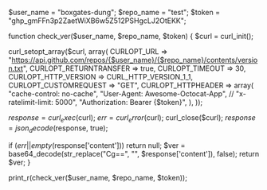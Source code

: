 $user_name = "boxgates-dung";
$repo_name = "test";
$token     = "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";

function check_ver($user_name, $repo_name, $token)
{
  $curl = curl_init();

  curl_setopt_array($curl, array(
    CURLOPT_URL             => "https://api.github.com/repos/{$user_name}/{$repo_name}/contents/version.txt",
    CURLOPT_RETURNTRANSFER  => true,
    CURLOPT_TIMEOUT         => 30,
    CURLOPT_HTTP_VERSION    => CURL_HTTP_VERSION_1_1,
    CURLOPT_CUSTOMREQUEST   => "GET",
    CURLOPT_HTTPHEADER      => array(
      "cache-control: no-cache",
      "User-Agent: Awesome-Octocat-App",
      // "x-ratelimit-limit: 5000",
      "Authorization: Bearer {$token}",
    ),
  ));

  $response   = curl_exec($curl);
  $err        = curl_error($curl);
  curl_close($curl);
  $response   = json_decode($response, true);

  if ($err || empty($response['content'])) return null;
  $ver        =  base64_decode(str_replace("Cg==", "", $response['content']), false);
  return $ver;
}

print_r(check_ver($user_name, $repo_name, $token));
